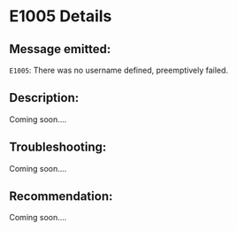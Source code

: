 # E1005 Details

## Message emitted:

`E1005`: There was no username defined, preemptively failed.

## Description:

Coming soon....

## Troubleshooting:

Coming soon....

## Recommendation:

Coming soon....